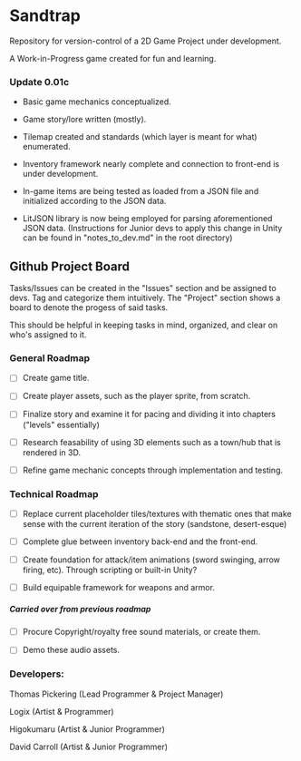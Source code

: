 Sandtrap
=====

Repository for version-control of a 2D Game Project under development.

A Work-in-Progress game created for fun and learning.

### Update 0.01c

* Basic game mechanics conceptualized.

* Game story/lore written (mostly).

* Tilemap created and standards (which layer is meant for what) enumerated.

* Inventory framework nearly complete and connection to front-end is under development.

* In-game items are being tested as loaded from a JSON file and initialized according to the JSON data.

* LitJSON library is now being employed for parsing aforementioned JSON data. (Instructions for Junior devs to apply this change in Unity can be found in "notes_to_dev.md" in the root directory)

## Github Project Board

Tasks/Issues can be created in the "Issues" section and be assigned to devs. Tag and categorize them intuitively. The "Project" section shows a board to denote the progess of said tasks. 

This should be helpful in keeping tasks in mind, organized, and clear on who's assigned to it.

### General Roadmap

* [ ] Create game title.

* [ ] Create player assets, such as the player sprite, from scratch.

* [ ] Finalize story and examine it for pacing and dividing it into chapters ("levels" essentially)

* [ ] Research feasability of using 3D elements such as a town/hub that is rendered in 3D.

* [ ] Refine game mechanic concepts through implementation and testing.


### Technical Roadmap 

* [ ] Replace current placeholder tiles/textures with thematic ones that make sense with the current iteration of the story (sandstone, desert-esque)

* [ ] Complete glue between inventory back-end and the front-end.

* [ ] Create foundation for attack/item animations (sword swinging, arrow firing, etc). Through scripting or built-in Unity?

* [ ] Build equipable framework for weapons and armor.


##### Carried over from previous roadmap

* [ ] Procure Copyright/royalty free sound materials, or create them.

* [ ] Demo these audio assets.




### Developers:

Thomas Pickering (Lead Programmer & Project Manager)

Logix (Artist & Programmer)

Higokumaru (Artist & Junior Programmer)

David Carroll (Artist & Junior Programmer)


